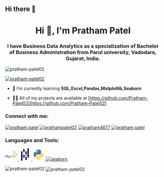 ## Hi there 👋
<h1 align="center">Hi 👋, I'm Pratham Patel</h1>
<h3 align="center">I have Business Data Analytics as a specialization of Bachelor of Business Administration from Parul university, Vadodara, Gujarat, India.</h3>

<p align="left"> <img src="https://komarev.com/ghpvc/?username=pratham-patel02&label=Profile%20views&color=0e75b6&style=flat" alt="pratham-patel02" /> </p>

<p align="left"> <a href="https://github.com/ryo-ma/github-profile-trophy"><img src="https://github-profile-trophy.vercel.app/?username=pratham-patel02" alt="pratham-patel02" /></a> </p>

- 🌱 I’m currently learning **SQL,Excel,Pandas,Matplotlib,Seaborn**

- 👨‍💻 All of my projects are available at [https://github.com/Pratham-Patel02](https://github.com/Pratham-Patel02)

<h3 align="left">Connect with me:</h3>
<p align="left">
<a href="https://linkedin.com/in/pratham patel" target="blank"><img align="center" src="https://raw.githubusercontent.com/rahuldkjain/github-profile-readme-generator/master/src/images/icons/Social/linked-in-alt.svg" alt="pratham patel" height="30" width="40" /></a>
<a href="https://kaggle.com/prathampatel02" target="blank"><img align="center" src="https://raw.githubusercontent.com/rahuldkjain/github-profile-readme-generator/master/src/images/icons/Social/kaggle.svg" alt="prathampatel02" height="30" width="40" /></a>
<a href="https://instagram.com/pratham4677" target="blank"><img align="center" src="https://raw.githubusercontent.com/rahuldkjain/github-profile-readme-generator/master/src/images/icons/Social/instagram.svg" alt="pratham4677" height="30" width="40" /></a>
<a href="https://www.hackerrank.com/pratham patel" target="blank"><img align="center" src="https://raw.githubusercontent.com/rahuldkjain/github-profile-readme-generator/master/src/images/icons/Social/hackerrank.svg" alt="pratham patel" height="30" width="40" /></a>
</p>

<h3 align="left">Languages and Tools:</h3>
<p align="left"> <a href="https://www.mysql.com/" target="_blank" rel="noreferrer"> <img src="https://raw.githubusercontent.com/devicons/devicon/master/icons/mysql/mysql-original-wordmark.svg" alt="mysql" width="40" height="40"/> </a> <a href="https://pandas.pydata.org/" target="_blank" rel="noreferrer"> <img src="https://raw.githubusercontent.com/devicons/devicon/2ae2a900d2f041da66e950e4d48052658d850630/icons/pandas/pandas-original.svg" alt="pandas" width="40" height="40"/> </a> <a href="https://www.python.org" target="_blank" rel="noreferrer"> <img src="https://raw.githubusercontent.com/devicons/devicon/master/icons/python/python-original.svg" alt="python" width="40" height="40"/> </a> <a href="https://seaborn.pydata.org/" target="_blank" rel="noreferrer"> <img src="https://seaborn.pydata.org/_images/logo-mark-lightbg.svg" alt="seaborn" width="40" height="40"/> </a> </p>

<p><img align="left" src="https://github-readme-stats.vercel.app/api/top-langs?username=pratham-patel02&show_icons=true&locale=en&layout=compact" alt="pratham-patel02" /></p>

<p>&nbsp;<img align="center" src="https://github-readme-stats.vercel.app/api?username=pratham-patel02&show_icons=true&locale=en" alt="pratham-patel02" /></p>
